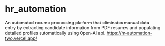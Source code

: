 # hr_automation

An automated resume processing platform that eliminates manual data entry by extracting candidate information from PDF resumes and populating detailed profiles automatically using Open-AI api.
https://hr-automation-two.vercel.app/
